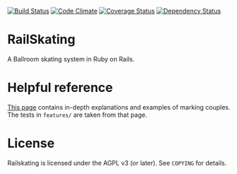 [![Build Status](https://travis-ci.org/haxney/railskating.png?branch=master)](https://travis-ci.org/haxney/railskating)
[![Code Climate](https://codeclimate.com/github/haxney/railskating.png)](https://codeclimate.com/github/haxney/railskating)
[![Coverage Status](https://coveralls.io/repos/haxney/railskating/badge.png)](https://coveralls.io/r/haxney/railskating)
[![Dependency Status](https://gemnasium.com/haxney/railskating.png)](https://gemnasium.com/haxney/railskating)

# RailSkating

A Ballroom skating system in Ruby on Rails.

# Helpful reference

[This page](http://www.worldsalsafederation.com/Skating%20System.html) contains
in-depth explanations and examples of marking couples. The tests in `features/`
are taken from that page.

# License

Railskating is licensed under the AGPL v3 (or later). See `COPYING` for details.
